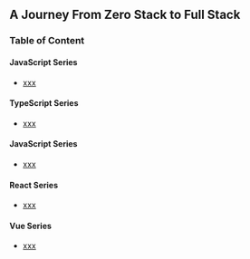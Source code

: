 ## A Journey From Zero Stack to Full Stack

### Table of Content

#### JavaScript Series
- [xxx]()

#### TypeScript Series
- [xxx]()

#### JavaScript Series
- [xxx]()

#### React Series
- [xxx]()

#### Vue Series
- [xxx]()

